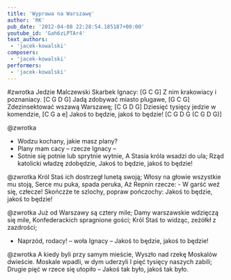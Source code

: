 ```yaml
---
title: 'Wyprawa na Warszawę'
author: 'RK'
pub_date: '2012-04-08 22:28:54.185187+00:00'
youtube_id: 'Gah6zLPTAr4'
text_authors:
 - 'jacek-kowalski'
composers:
 - 'jacek-kowalski'
performers:
 - 'jacek-kowalski'
---
```


#zwrotka
Jedzie Malczewski Skarbek Ignacy:		[G C G]
Z nim krakowiacy i poznaniacy.		[C G D G]
Jadą zdobywać miasto plugawe,		[G C G]
Zdezinsektować wszawą Warszawę;		[C G D G]
Dziesięć tysięcy jedzie w komendzie,	[C G a e]
Jakoś to będzie, jakoś to będzie!		[C G D G (C G D G)]

@zwrotka
- Wodzu kochany, jakie masz plany?
- Plany mam cacy – rzecze Ignacy –
- Sotnie się potnie lub sprytnie wytnie,
A Stasia króla wsadzi do ula;
Rząd katolicki władzę zdobędzie,
Jakoś to będzie, jakoś to będzie!

@zwrotka
Król Staś ich dostrzegł lunetą swoją;
Włosy na głowie wszystkie mu stoją,
Serce mu puka, spada peruka,
Aż Repnin rzecze: - W garść weź się, człecze!
Skończże te szlochy, popraw pończochy:
Jakoś to będzie, jakoś to będzie!

@zwrotka
Już od Warszawy są cztery mile;
Damy warszawskie wdzięczą się mile,
Konfederackich spragnione gości;
Król Staś to widząc, zeżółkł z zazdrości;
- Naprzód, rodacy! – woła Ignacy –
Jakoś to będzie, jakoś to będzie!

@zwrotka
A kiedy byli przy samym mieście,
Wyszło nad rzekę Moskalów dwieście.
Moskale wpadli, w dym uderzyli
I pięć tysięcy naszych zabili;
Drugie pięć w rzece się utopiło –
Jakoś tak było, jakoś tak było.